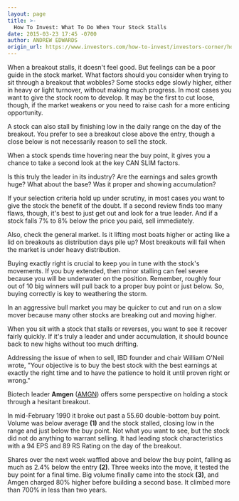 ```yaml
---
layout: page
title: >-
  How To Invest: What To Do When Your Stock Stalls
date: 2015-03-23 17:45 -0700
author: ANDREW EDWARDS
origin_url: https://www.investors.com/how-to-invest/investors-corner/how-to-hold-growth-stocks
---
```





When a breakout stalls, it doesn't feel good. But feelings can be a poor guide in the stock market. What factors should you consider when trying to sit through a breakout that wobbles? Some stocks edge slowly higher, either in heavy or light turnover, without making much progress. In most cases you want to give the stock room to develop. It may be the first to cut loose, though, if the market weakens or you need to raise cash for a more enticing opportunity.

  

A stock can also stall by finishing low in the daily range on the day of the breakout. You prefer to see a breakout close above the entry, though a close below is not necessarily reason to sell the stock.

  

When a stock spends time hovering near the buy point, it gives you a chance to take a second look at the key CAN SLIM factors.

  

Is this truly the leader in its industry? Are the earnings and sales growth huge? What about the base? Was it proper and showing accumulation?

  

If your selection criteria hold up under scrutiny, in most cases you want to give the stock the benefit of the doubt. If a second review finds too many flaws, though, it's best to just get out and look for a true leader. And if a stock falls 7% to 8% below the price you paid, sell immediately.

  

Also, check the general market. Is it lifting most boats higher or acting like a lid on breakouts as distribution days pile up? Most breakouts will fail when the market is under heavy distribution.

  

Buying exactly right is crucial to keep you in tune with the stock's movements. If you buy extended, then minor stalling can feel severe because you will be underwater on the position. Remember, roughly four out of 10 big winners will pull back to a proper buy point or just below. So, buying correctly is key to weathering the storm.

  

In an aggressive bull market you may be quicker to cut and run on a slow mover because many other stocks are breaking out and moving higher.

  

When you sit with a stock that stalls or reverses, you want to see it recover fairly quickly. If it's truly a leader and under accumulation, it should bounce back to new highs without too much drifting.

  

Addressing the issue of when to sell, IBD founder and chair William O'Neil wrote, "Your objective is to buy the best stock with the best earnings at exactly the right time and to have the patience to hold it until proven right or wrong."

  

Biotech leader **Amgen** ([AMGN](https://research.investors.com/quote.aspx?symbol=AMGN)) offers some perspective on holding a stock through a hesitant breakout.

  

In mid-February 1990 it broke out past a 55.60 double-bottom buy point. Volume was below average **(1)** and the stock stalled, closing low in the range and just below the buy point. Not what you want to see, but the stock did not do anything to warrant selling. It had leading stock characteristics with a 94 EPS and 89 RS Rating on the day of the breakout.

  

Shares over the next week waffled above and below the buy point, falling as much as 2.4% below the entry **(2)**. Three weeks into the move, it tested the buy point for a final time. Big volume finally came into the stock **(3)**, and Amgen charged 80% higher before building a second base. It climbed more than 700% in less than two years.




